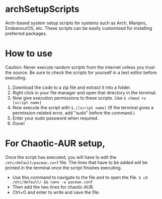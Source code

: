 # archSetupScripts
Arch-based system setup scripts for systems such as Arch, Manjaro, EndeavourOS, etc. These scripts can be easily customised for installing preferred packages. 
# How to use
Caution: Never execute random scripts from the internet unless you trust the source. Be sure to check the scripts for yourself in a text editor before executing. 
1) Download the code to a zip file and extract it into a folder. 
2) Right click in your file manager and open that directory in the terminal.
3) Now give execution permissions to these scripts. Use ```$ chmod +x [script name]```
4) Now execute the script with ```$./[script name]``` (If the terminal gives a permission-related error, add "sudo" before the command.)
5) Enter your sudo password when required.
6) Done!

# For Chaotic-AUR setup,
Once the script has executed, you will have to edit the ```/etc/default/pacman.conf``` file. The lines that have to be added will be printed in the terminal once the script finishes executing. 
- Use this command to navigate to the file and to open the file.
```$ cd /etc/default/ && nano -w pacman.conf```
- Then add the two lines for chaotic AUR.
- Ctrl+O and enter to write and save the file.
